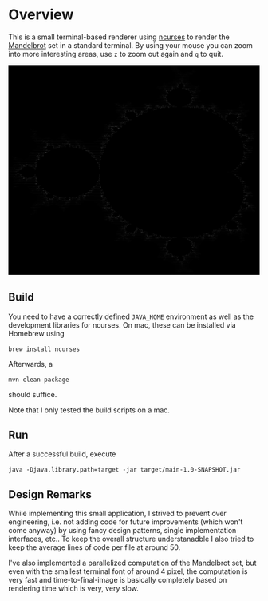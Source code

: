 # Overview

This is a small terminal-based renderer using [ncurses](https://en.wikipedia.org/wiki/Ncurses) to render the [Mandelbrot](https://en.wikipedia.org/wiki/Mandelbrot_set) set in a standard terminal. By using your mouse you can zoom into more interesting areas, use `z` to zoom out again and `q` to quit.

![Mandelbrot set](screenshot.png)

## Build

You need to have a correctly defined `JAVA_HOME` environment as well as the development libraries for ncurses. On mac, these can be installed via Homebrew using

    brew install ncurses

Afterwards, a

    mvn clean package

should suffice.

Note that I only tested the build scripts on a mac. 

## Run

After a successful build, execute

    java -Djava.library.path=target -jar target/main-1.0-SNAPSHOT.jar

## Design Remarks

While implementing this small application, I strived to prevent over engineering, i.e. not adding code for future improvements (which won't come anyway) by using fancy design patterns, single implementation interfaces, etc.. To keep the overall structure understanadble I also tried to keep the average lines of code per file at around 50.

I've also implemented a parallelized computation of the Mandelbrot set, but even with the smallest terminal font of around 4 pixel, the computation is very fast and time-to-final-image is basically completely based on rendering time which is very, very slow.